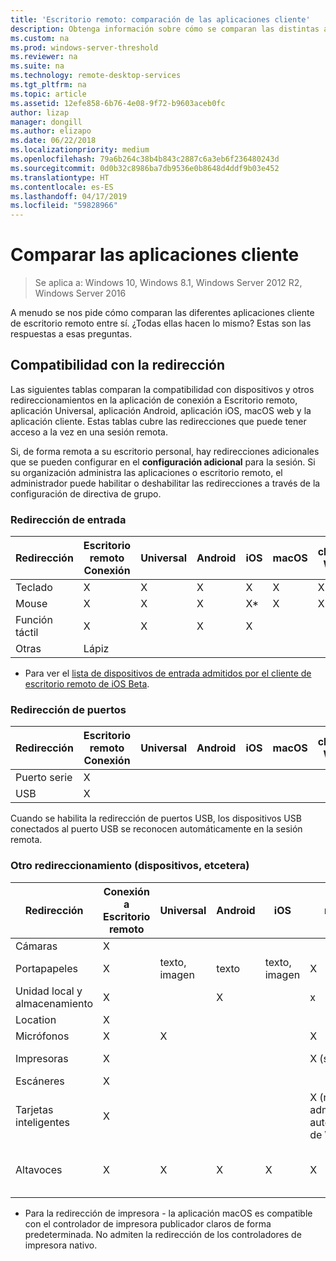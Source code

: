 ```yaml
---
title: 'Escritorio remoto: comparación de las aplicaciones cliente'
description: Obtenga información sobre cómo se comparan las distintas aplicaciones de escritorio remoto en cuanto a funciones y características admitidas.
ms.custom: na
ms.prod: windows-server-threshold
ms.reviewer: na
ms.suite: na
ms.technology: remote-desktop-services
ms.tgt_pltfrm: na
ms.topic: article
ms.assetid: 12efe858-6b76-4e08-9f72-b9603aceb0fc
author: lizap
manager: dongill
ms.author: elizapo
ms.date: 06/22/2018
ms.localizationpriority: medium
ms.openlocfilehash: 79a6b264c38b4b843c2887c6a3eb6f236480243d
ms.sourcegitcommit: 0d0b32c8986ba7db9536e0b8648d4ddf9b03e452
ms.translationtype: HT
ms.contentlocale: es-ES
ms.lasthandoff: 04/17/2019
ms.locfileid: "59828966"
---
```

# <a name="compare-the-client-apps"></a>Comparar las aplicaciones cliente

>Se aplica a: Windows 10, Windows 8.1, Windows Server 2012 R2, Windows Server 2016

A menudo se nos pide cómo comparan las diferentes aplicaciones cliente de escritorio remoto entre sí. ¿Todas ellas hacen lo mismo? Estas son las respuestas a esas preguntas.

## <a name="redirection-support"></a>Compatibilidad con la redirección

Las siguientes tablas comparan la compatibilidad con dispositivos y otros redireccionamientos en la aplicación de conexión a Escritorio remoto, aplicación Universal, aplicación Android, aplicación iOS, macOS web y la aplicación cliente. Estas tablas cubre las redirecciones que puede tener acceso a la vez en una sesión remota. 

Si, de forma remota a su escritorio personal, hay redirecciones adicionales que se pueden configurar en el **configuración adicional** para la sesión. Si su organización administra las aplicaciones o escritorio remoto, el administrador puede habilitar o deshabilitar las redirecciones a través de la configuración de directiva de grupo.

### <a name="input-redirection"></a>Redirección de entrada

| Redirección | Escritorio remoto<br> Conexión | Universal | Android | iOS | macOS | cliente Web |
|-------------|-------------------------------|-----------|---------|-----|-------|------------|
| Teclado    | X                             | X         | X       | X   | X     | X          |
| Mouse       | X                             | X         | X       | X*    | X     | X          |
| Función táctil       | X                             | X         | X       | X   |       |            |
| Otras       | Lápiz                           |           |         |     |       |            |
* Para ver el [lista de dispositivos de entrada admitidos por el cliente de escritorio remoto de iOS Beta](remote-desktop-ios.md#supported-input-devices).

### <a name="port-redirection"></a>Redirección de puertos   

| Redirección | Escritorio remoto <br>Conexión | Universal | Android | iOS | macOS | cliente Web |
|-------------|-------------------------------|-----------|---------|-----|-------|------------|
| Puerto serie | X                             |           |         |     |       |            |
| USB         | X                             |           |         |     |       |            |

Cuando se habilita la redirección de puertos USB, los dispositivos USB conectados al puerto USB se reconocen automáticamente en la sesión remota.

### <a name="other-redirection-devices-etc"></a>Otro redireccionamiento (dispositivos, etcetera)



| Redirección         | Conexión a Escritorio remoto | Universal   | Android | iOS         | macOS                                    | cliente Web    |
|---------------------|---------------------------|-------------|---------|-------------|------------------------------------------|---------------|
| Cámaras             | X                         |             |         |             |                                          |               |
| Portapapeles           | X                         | texto, imagen | texto    | texto, imagen | X                                        | texto          |
| Unidad local y almacenamiento | X                         |             | X       |             | x                                        |               |
| Location            | X                         |             |         |             |                                          |               |
| Micrófonos         | X                         |X            |         |             | X                                        |               |
| Impresoras            | X                         |             |         |             | X (solo CUP)                            | Impresión PDF     |
| Escáneres            | X                         |             |         |             |                                          |               |
| Tarjetas inteligentes         | X                         |             |         |             | X (no admitida la autenticación de Windows) |               |
| Altavoces            | X                         | X           | X       | X           | X                                        | X (excepto Internet Explorer) |

* Para la redirección de impresora - la aplicación macOS es compatible con el controlador de impresora publicador claros de forma predeterminada. No admiten la redirección de los controladores de impresora nativo.
